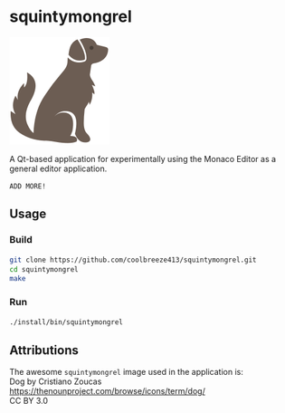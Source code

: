 # squintymongrel

![SquintyMongrel](resources/images/squintymongrel.svg "SquintyMongrel")

A Qt-based application for experimentally using the Monaco Editor as a general editor application.

```
ADD MORE!
```

## Usage

### Build
```bash
git clone https://github.com/coolbreeze413/squintymongrel.git
cd squintymongrel
make
```


### Run
```bash
./install/bin/squintymongrel
```

## Attributions

The awesome `squintymongrel` image used in the application is:  
Dog by Cristiano Zoucas  
https://thenounproject.com/browse/icons/term/dog/  
CC BY 3.0  